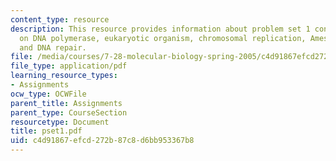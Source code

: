```yaml
---
content_type: resource
description: This resource provides information about problem set 1 containing 6 questions
  on DNA polymerase, eukaryotic organism, chromosomal replication, Ames test experiment,
  and DNA repair.
file: /media/courses/7-28-molecular-biology-spring-2005/c4d91867efcd272b87c8d6bb953367b8_pset1.pdf
file_type: application/pdf
learning_resource_types:
- Assignments
ocw_type: OCWFile
parent_title: Assignments
parent_type: CourseSection
resourcetype: Document
title: pset1.pdf
uid: c4d91867-efcd-272b-87c8-d6bb953367b8
---
```

